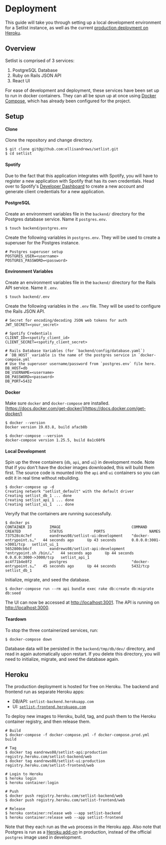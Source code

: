 # Deployment

This guide will take you through setting up a local development environment for a Setlist instance, as well as the current [production deployment on Heroku](https://setlist-frontend.herokuapp.com).

## Overview

Setlist is comprised of 3 services:

1. PostgreSQL Database
2. Ruby on Rails JSON API
3. React UI

For ease of development and deployment, these services have been set up to run in docker containers. They can all be spun up at once using [Docker Compose](https://docs.docker.com/compose/), which has already been configured for the project.

## Setup

#### Clone
Clone the repository and change directory.

```
$ git clone git@github.com:ellisandrews/setlist.git
$ cd setlist
```

#### Spotify
Due to the fact that this application integrates with Spotify, you will have to register a new application with Spotify that has its own credentials. Head over to Spotify's [Developer Dashboard](https://developer.spotify.com/dashboard/) to create a new account and generate client credentials for a new application.


#### PostgreSQL
Create an environment variables file in the `backend/` directory for the Postgres database service. Name it `postgres.env`.

```
$ touch backend/postgres.env
```

Create the following variables in `postgres.env`. They will be used to create a superuser for the Postgres instance.

```
# Postgres superuser setup
POSTGRES_USER=<username>
POSTGRES_PASSWORD=<password>
```

#### Environment Variables
Create an environment variables file in the `backend/` directory for the Rails API service. Name it `.env`.

```
$ touch backend/.env
```

Create the following variables in the `.env` file. They will be used to configure the Rails JSON API.

```
# Secret for encoding/decoding JSON web tokens for auth
JWT_SECRET=<your_secret>

# Spotify Credentials
CLIENT_ID=<spotify_client_id>
CLIENT_SECRET=<spotify_client_secret>

# Rails Database Variables (for `backend/config/database.yaml`)
# `DB_HOST` variable is the name of the postgres service in `docker-compose.yml`
# Use the superuser username/password from `postgres.env` file here.
DB_HOST=db
DB_USERNAME=<username>
DB_PASSWORD=<password>
DB_PORT=5432
```

#### Docker
Make sure `docker` and `docker-compose` are installed. [https://docs.docker.com/get-docker/](https://docs.docker.com/get-docker/)

```
$ docker --version
Docker version 19.03.8, build afacb8b

$ docker-compose --version
docker-compose version 1.25.5, build 8a1c60f6
```

#### Local Development
Spin up the three containers (`db`, `api`, and `ui`) in development mode. Note that if you don't have the docker images downloaded, this will build them first. The source code is mounted into the `api` and `ui` containers so you can edit it in real time without rebuilding.

```
$ docker-compose up -d
Creating network "setlist_default" with the default driver
Creating setlist_db_1 ... done
Creating setlist_api_1 ... done
Creating setlist_ui_1  ... done
```

Veryify that the containers are running successfully.

```
$ docker ps
CONTAINER ID        IMAGE                                COMMAND                  CREATED             STATUS              PORTS                    NAMES
737528c4c7ef        eandrews08/setlist-ui:development    "docker-entrypoint.s…"   44 seconds ago      Up 43 seconds       0.0.0.0:3001->3001/tcp   setlist_ui_1
5652800cb6cf        eandrews08/setlist-api:development   "entrypoint.sh /bin/…"   44 seconds ago      Up 44 seconds       0.0.0.0:3000->3000/tcp   setlist_api_1
ac4f71b4e8f2        postgres                             "docker-entrypoint.s…"   45 seconds ago      Up 44 seconds       5432/tcp                 setlist_db_1
```

Initialize, migrate, and seed the database.

```
$ docker-compose run --rm api bundle exec rake db:create db:migrate db:seed
```

The UI can now be accessed at [http://localhost:3001](http://localhost:3001). The API is running on [http://localhost:3000](http://localhost:3000).

#### Teardown
To stop the three containerized services, run:

```
$ docker-compose down
```

Database data will be persisted in the `backend/tmp/db/dev/` directory, and read in again automatically upon restart. If you delete this directory, you will need to initialize, migrate, and seed the database again.

## Heroku

The production deployment is hosted for free on Heroku. The backend and frontend run as separate Heroku apps:

* DB/API: `setlist-backend.herokuapp.com`
* UI: [`setlist-frontend.herokuapp.com`](https://setlist-frontend.herokuapp.com)
 
To deploy new images to Heroku, build, tag, and push them to the Heroku container registry, and then release them.

```
# Build
$ docker-compose -f docker-compose.yml -f docker-compose.prod.yml build

# Tag
$ docker tag eandrews08/setlist-api:production registry.heroku.com/setlist-backend/web
$ docker tag eandrews08/setlist-ui:production registry.heroku.com/setlist-frontend/web

# Login to Heroku
$ heroku login
$ heroku container:login

# Push
$ docker push registry.heroku.com/setlist-backend/web
$ docker push registry.heroku.com/setlist-frontend/web

# Release
$ heroku container:release web --app setlist-backend
$ heroku container:release web --app setlist-frontend
```

Note that they each run as the `web` process in the Heroku app. Also note that Postgres is run as a [Heroku add-on](https://elements.heroku.com/addons) in production, instead of the official `postgres` image used in development.
